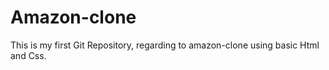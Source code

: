 # Amazon-clone
This is my first Git Repository, regarding to amazon-clone using basic Html and Css.
